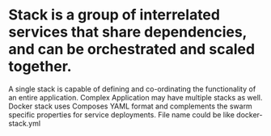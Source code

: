 # Stack is a group of interrelated services that share dependencies, and can be orchestrated and scaled together.
A single stack is capable of defining and co-ordinating the functionality of an entire application.
Complex Application may have multiple stacks as well.
Docker stack uses Composes YAML format and complements the swarm specific properties for service deployments.
File name could be like docker-stack.yml

